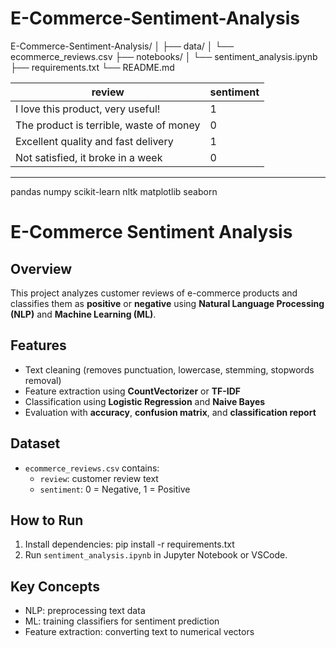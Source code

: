 # E-Commerce-Sentiment-Analysis
E-Commerce-Sentiment-Analysis/
│
├── data/
│   └── ecommerce_reviews.csv
├── notebooks/
│   └── sentiment_analysis.ipynb
├── requirements.txt
└── README.md

| review                                  | sentiment |
| --------------------------------------- | --------- |
| I love this product, very useful!       | 1         |
| The product is terrible, waste of money | 0         |
| Excellent quality and fast delivery     | 1         |
| Not satisfied, it broke in a week       | 0         |
---------
pandas
numpy
scikit-learn
nltk
matplotlib
seaborn


# E-Commerce Sentiment Analysis

## Overview
This project analyzes customer reviews of e-commerce products and classifies them as **positive** or **negative** using **Natural Language Processing (NLP)** and **Machine Learning (ML)**.

## Features
- Text cleaning (removes punctuation, lowercase, stemming, stopwords removal)
- Feature extraction using **CountVectorizer** or **TF-IDF**
- Classification using **Logistic Regression** and **Naive Bayes**
- Evaluation with **accuracy**, **confusion matrix**, and **classification report**

## Dataset
- `ecommerce_reviews.csv` contains:
  - `review`: customer review text
  - `sentiment`: 0 = Negative, 1 = Positive

## How to Run
1. Install dependencies:
pip install -r requirements.txt
2. Run `sentiment_analysis.ipynb` in Jupyter Notebook or VSCode.

## Key Concepts
- NLP: preprocessing text data
- ML: training classifiers for sentiment prediction
- Feature extraction: converting text to numerical vectors
